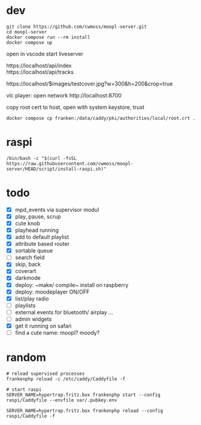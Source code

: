 # dev

```
git clone https://github.com/cwmoss/moopl-server.git
cd moopl-server
docker compose run --rm install
docker compose up
```

open in vscode
start liveserver

https://localhost/api/index  
https://localhost/api/tracks

https://localhost/$images/testcover.jpg?w=300&h=200&crop=true

vlc player: open network http://localhost:8700

copy root cert to host, open with system keystore, trust

    docker compose cp franken:/data/caddy/pki/authorities/local/root.crt .

# raspi

    /bin/bash -c "$(curl -fsSL https://raw.githubusercontent.com/cwmoss/moopl-server/HEAD/script/install-raspi.sh)"

# todo

- [x] mpd_events via supervisor modul
- [x] play, pause, scrup
- [x] cute knob
- [x] playhead running
- [x] add to default playlist
- [x] attribute based router
- [x] sortable queue
- [ ] search field
- [x] skip, back
- [x] coverart
- [x] darkmode
- [x] deploy: ~make/ compile~ install on raspberry
- [x] deploy: moodeplayer ON/OFF
- [x] list/play radio
- [ ] playlists
- [ ] external events for bluetooth/ airplay ...
- [ ] admin widgets
- [x] get it running on safari
- [ ] find a cute name: moopl? moody?

# random

    # reload supervised processes
    frankenphp reload -c /etc/caddy/Caddyfile -f

    # start raspi
    SERVER_NAME=hypertrap.fritz.box frankenphp start --config raspi/Caddyfile --envfile var/.pubkey.env

    SERVER_NAME=hypertrap.fritz.box frankenphp reload --config raspi/Caddyfile -f

